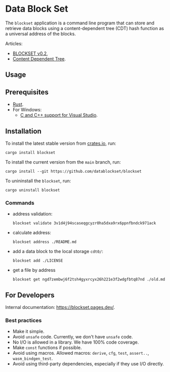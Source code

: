 # Data Block Set

The `blockset` application is a command line program that can store and retrieve data blocks using a content-dependent tree (CDT) hash function as a universal address of the blocks.

Articles:
- [BLOCKSET v0.2](https://medium.com/@sergeyshandar/blockset-v0-2-b43c03bac182),
- [Content Dependent Tree](https://medium.com/@sergeyshandar/content-dependent-hash-tree-9e0f60859415).

## Usage

## Prerequisites

- [Rust](https://www.rust-lang.org/tools/install).
- For Windows:
  - [C and C++ support for Visual Studio](https://learn.microsoft.com/en-us/cpp/build/vscpp-step-0-installation?view=msvc-170).

## Installation

To install the latest stable version from [crates.io](https://crates.io/crates/blockset), run:

```console
cargo install blockset
```

To install the current version from the `main` branch, run:

```console
cargo install --git https://github.com/datablockset/blockset
```

To unininstall the `blockset`, run:

```console
cargo uninstall blockset
```

### Commands

- address validation:
  ```console
  blockset validate 3v1d4j94scaseqgcyzr0ha5dxa9rx6ppnfbndck971ack
  ```
- calculate address:
  ```console
  blockset address ./README.md
  ```
- add a data block to the local storage `cdt0/`:
  ```console
  blockset add ./LICENSE
  ```
- get a file by address
  ```console
  blockset get ngd7zembwj6f2tsh4gyxrcyx26h221e3f2wdgfbtq87nd ./old.md
  ```

## For Developers

Internal documentation: https://blockset.pages.dev/.

### Best practices

- Make it simple.
- Avoid `unsafe` code. Currently, we don't have `unsafe` code.
- No I/O is allowed in a library. We have 100% code coverage.
- Make `const` functions if possible.
- Avoid using macros. Allowed macros: `derive`, `cfg`, `test`, `assert..`, `wasm_bindgen_test`.
- Avoid using third-party dependencies, especially if they use I/O directly.
